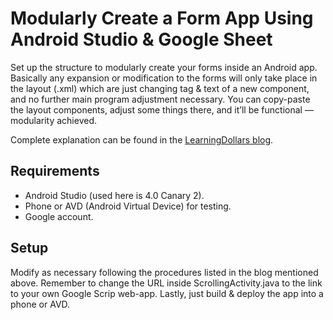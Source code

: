 # Modularly Create a Form App Using Android Studio & Google Sheet

Set up the structure to modularly create your forms inside an Android app. Basically any expansion or modification to the forms will only take place in the layout (.xml) which are just changing tag & text of a new component, and no further main program adjustment necessary. You can copy-paste the layout components, adjust some things there, and it’ll be functional — modularity achieved.

Complete explanation can be found in the [LearningDollars blog](https://blog.learningdollars.com/?p=2443).

## Requirements

- Android Studio (used here is 4.0 Canary 2).
- Phone or AVD (Android Virtual Device) for testing.
- Google account.

## Setup

Modify as necessary following the procedures listed in the blog mentioned above. Remember to change the URL inside ScrollingActivity.java to the link to your own Google Scrip web-app. Lastly, just build & deploy the app into a phone or AVD.